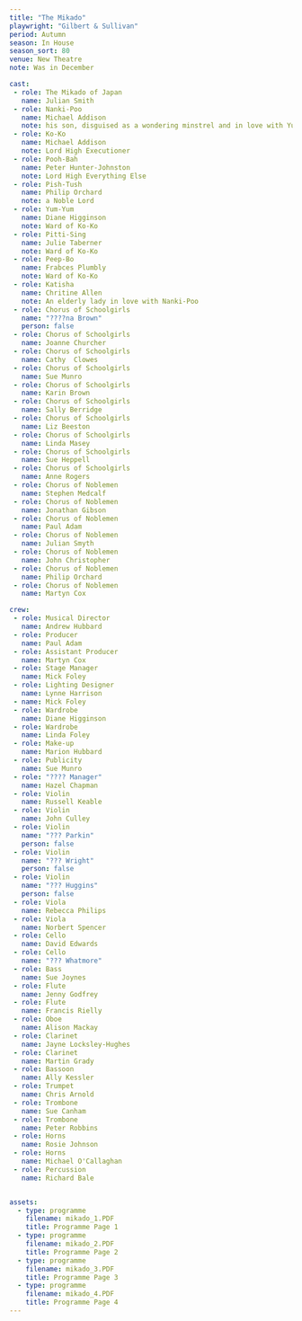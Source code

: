 ```yaml
---
title: "The Mikado"
playwright: "Gilbert & Sullivan"
period: Autumn
season: In House
season_sort: 80
venue: New Theatre
note: Was in December

cast:
 - role: The Mikado of Japan
   name: Julian Smith
 - role: Nanki-Poo
   name: Michael Addison
   note: his son, disguised as a wondering minstrel and in love with Yum-Yum)
 - role: Ko-Ko
   name: Michael Addison
   note: Lord High Executioner
 - role: Pooh-Bah
   name: Peter Hunter-Johnston
   note: Lord High Everything Else
 - role: Pish-Tush
   name: Philip Orchard
   note: a Noble Lord
 - role: Yum-Yum
   name: Diane Higginson
   note: Ward of Ko-Ko
 - role: Pitti-Sing
   name: Julie Taberner
   note: Ward of Ko-Ko
 - role: Peep-Bo
   name: Frabces Plumbly
   note: Ward of Ko-Ko
 - role: Katisha
   name: Chritine Allen
   note: An elderly lady in love with Nanki-Poo
 - role: Chorus of Schoolgirls
   name: "????na Brown"
   person: false
 - role: Chorus of Schoolgirls
   name: Joanne Churcher
 - role: Chorus of Schoolgirls
   name: Cathy	Clowes
 - role: Chorus of Schoolgirls
   name: Sue Munro
 - role: Chorus of Schoolgirls
   name: Karin Brown
 - role: Chorus of Schoolgirls
   name: Sally Berridge
 - role: Chorus of Schoolgirls
   name: Liz Beeston
 - role: Chorus of Schoolgirls
   name: Linda Masey
 - role: Chorus of Schoolgirls
   name: Sue Heppell
 - role: Chorus of Schoolgirls
   name: Anne Rogers
 - role: Chorus of Noblemen
   name: Stephen Medcalf
 - role: Chorus of Noblemen
   name: Jonathan Gibson
 - role: Chorus of Noblemen
   name: Paul Adam
 - role: Chorus of Noblemen
   name: Julian Smyth
 - role: Chorus of Noblemen
   name: John Christopher
 - role: Chorus of Noblemen
   name: Philip Orchard
 - role: Chorus of Noblemen
   name: Martyn Cox

crew:
 - role: Musical Director
   name: Andrew Hubbard
 - role: Producer
   name: Paul Adam
 - role: Assistant Producer
   name: Martyn Cox
 - role: Stage Manager
   name: Mick Foley
 - role: Lighting Designer
   name: Lynne Harrison
 - name: Mick Foley
 - role: Wardrobe
   name: Diane Higginson
 - role: Wardrobe
   name: Linda Foley
 - role: Make-up
   name: Marion Hubbard
 - role: Publicity
   name: Sue Munro
 - role: "???? Manager"
   name: Hazel Chapman
 - role: Violin
   name: Russell Keable
 - role: Violin
   name: John Culley
 - role: Violin
   name: "??? Parkin"
   person: false
 - role: Violin
   name: "??? Wright"
   person: false
 - role: Violin
   name: "??? Huggins"
   person: false
 - role: Viola
   name: Rebecca Philips
 - role: Viola
   name: Norbert Spencer
 - role: Cello
   name: David Edwards
 - role: Cello
   name: "??? Whatmore"
 - role: Bass
   name: Sue Joynes
 - role: Flute
   name: Jenny Godfrey
 - role: Flute
   name: Francis Rielly
 - role: Oboe
   name: Alison Mackay
 - role: Clarinet
   name: Jayne Locksley-Hughes
 - role: Clarinet
   name: Martin Grady
 - role: Bassoon
   name: Ally Kessler
 - role: Trumpet
   name: Chris Arnold
 - role: Trombone
   name: Sue Canham
 - role: Trombone
   name: Peter Robbins
 - role: Horns
   name: Rosie Johnson
 - role: Horns
   name: Michael O'Callaghan
 - role: Percussion
   name: Richard Bale


assets:
  - type: programme
    filename: mikado_1.PDF
    title: Programme Page 1
  - type: programme
    filename: mikado_2.PDF
    title: Programme Page 2
  - type: programme
    filename: mikado_3.PDF
    title: Programme Page 3
  - type: programme
    filename: mikado_4.PDF
    title: Programme Page 4
---
```



